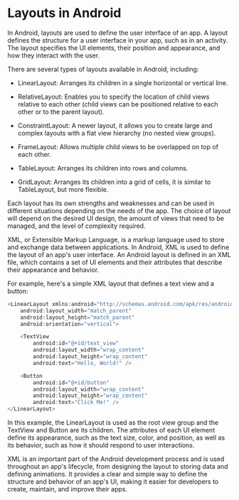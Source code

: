 # Layouts in Android

In Android, layouts are used to define the user interface of an app. A layout defines the structure for a user interface in your app, such as in an activity. The layout specifies the UI elements, their position and appearance, and how they interact with the user.

There are several types of layouts available in Android, including:

- LinearLayout: Arranges its children in a single horizontal or vertical line.

- RelativeLayout: Enables you to specify the location of child views relative to each other (child views can be positioned relative to each other or to the parent layout).

- ConstraintLayout: A newer layout, it allows you to create large and complex layouts with a flat view hierarchy (no nested view groups).

- FrameLayout: Allows multiple child views to be overlapped on top of each other.

- TableLayout: Arranges its children into rows and columns.

- GridLayout: Arranges its children into a grid of cells, it is similar to TableLayout, but more flexible.

Each layout has its own strengths and weaknesses and can be used in different situations depending on the needs of the app. The choice of layout will depend on the desired UI design, the amount of views that need to be managed, and the level of complexity required.


XML, or Extensible Markup Language, is a markup language used to store and exchange data between applications. In Android, XML is used to define the layout of an app's user interface. An Android layout is defined in an XML file, which contains a set of UI elements and their attributes that describe their appearance and behavior.

For example, here's a simple XML layout that defines a text view and a button:

```kotlin
<LinearLayout xmlns:android="http://schemas.android.com/apk/res/android"
    android:layout_width="match_parent"
    android:layout_height="match_parent"
    android:orientation="vertical">

    <TextView
        android:id="@+id/text_view"
        android:layout_width="wrap_content"
        android:layout_height="wrap_content"
        android:text="Hello, World!" />

    <Button
        android:id="@+id/button"
        android:layout_width="wrap_content"
        android:layout_height="wrap_content"
        android:text="Click Me!" />
</LinearLayout>
```

In this example, the LinearLayout is used as the root view group and the TextView and Button are its children. The attributes of each UI element define its appearance, such as the text size, color, and position, as well as its behavior, such as how it should respond to user interactions.

XML is an important part of the Android development process and is used throughout an app's lifecycle, from designing the layout to storing data and defining animations. It provides a clear and simple way to define the structure and behavior of an app's UI, making it easier for developers to create, maintain, and improve their apps.
